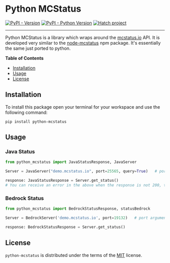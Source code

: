 # Python MCStatus

[![PyPI - Version](https://img.shields.io/pypi/v/python-mcstatus.svg)](https://pypi.org/project/python-mcstatus)
[![PyPI - Python Version](https://img.shields.io/pypi/pyversions/python-mcstatus.svg)](https://pypi.org/project/python-mcstatus)
[![Hatch project](https://img.shields.io/badge/%F0%9F%A5%9A-Hatch-4051b5.svg)](https://github.com/pypa/hatch)

-----
Python MCStatus is a library which wraps around the [mcstatus.io](https://mcstatus.io) API. It is developed very similar
to the [node-mcstatus](https://www.npmjs.com/package/node-mcstatus) npm package. It's essentially the same just ported to python.

**Table of Contents**

- [Installation](#installation)
- [Usage](#usage)
- [License](#license)

## Installation

To install this package open your terminal for your workspace and use the following command:
```console
pip install python-mcstatus
```

## Usage
### Java Status
```python
from python_mcstatus import JavaStatusResponse, JavaServer

Server = JavaServer("demo.mcstatus.io", port=25565, query=True)   # port is optional and defaults to 25565

response: JavaStatusResponse = Server.get_status()
# You can receive an error in the above when the response is not 200, this copies the functionality from the node library.
```

### Bedrock Status
```python
from python_mcstatus import BedrockStatusResponse, statusBedrock

Server = BedrockServer('demo.mcstatus.io', port=19132)   # port argument is optional and defaults to 19132

response: BedrockStatusResponse = Server.get_status()
```


## License

`python-mcstatus` is distributed under the terms of the [MIT](https://spdx.org/licenses/MIT.html) license.
